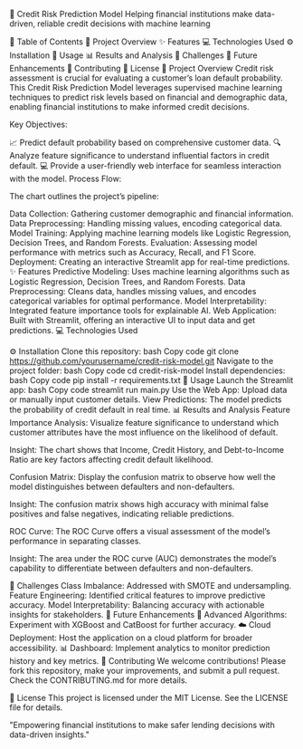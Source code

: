 🏦 Credit Risk Prediction Model
Helping financial institutions make data-driven, reliable credit decisions with machine learning

📌 Table of Contents
📘 Project Overview
✨ Features
💻 Technologies Used
⚙️ Installation
🚀 Usage
📊 Results and Analysis
🚧 Challenges
🔮 Future Enhancements
🤝 Contributing
📜 License
📘 Project Overview
Credit risk assessment is crucial for evaluating a customer’s loan default probability. This Credit Risk Prediction Model leverages supervised machine learning techniques to predict risk levels based on financial and demographic data, enabling financial institutions to make informed credit decisions.

Key Objectives:

📈 Predict default probability based on comprehensive customer data.
🔍 Analyze feature significance to understand influential factors in credit default.
💻 Provide a user-friendly web interface for seamless interaction with the model.
Process Flow:

The chart outlines the project’s pipeline:

Data Collection: Gathering customer demographic and financial information.
Data Preprocessing: Handling missing values, encoding categorical data.
Model Training: Applying machine learning models like Logistic Regression, Decision Trees, and Random Forests.
Evaluation: Assessing model performance with metrics such as Accuracy, Recall, and F1 Score.
Deployment: Creating an interactive Streamlit app for real-time predictions.
✨ Features
Predictive Modeling: Uses machine learning algorithms such as Logistic Regression, Decision Trees, and Random Forests.
Data Preprocessing: Cleans data, handles missing values, and encodes categorical variables for optimal performance.
Model Interpretability: Integrated feature importance tools for explainable AI.
Web Application: Built with Streamlit, offering an interactive UI to input data and get predictions.
💻 Technologies Used

⚙️ Installation
Clone this repository:
bash
Copy code
git clone https://github.com/yourusername/credit-risk-model.git
Navigate to the project folder:
bash
Copy code
cd credit-risk-model
Install dependencies:
bash
Copy code
pip install -r requirements.txt
🚀 Usage
Launch the Streamlit app:
bash
Copy code
streamlit run main.py
Use the Web App: Upload data or manually input customer details.
View Predictions: The model predicts the probability of credit default in real time.
📊 Results and Analysis
Feature Importance Analysis: Visualize feature significance to understand which customer attributes have the most influence on the likelihood of default.


Insight: The chart shows that Income, Credit History, and Debt-to-Income Ratio are key factors affecting credit default likelihood.

Confusion Matrix: Display the confusion matrix to observe how well the model distinguishes between defaulters and non-defaulters.


Insight: The confusion matrix shows high accuracy with minimal false positives and false negatives, indicating reliable predictions.

ROC Curve: The ROC Curve offers a visual assessment of the model’s performance in separating classes.


Insight: The area under the ROC curve (AUC) demonstrates the model’s capability to differentiate between defaulters and non-defaulters.

🚧 Challenges
Class Imbalance: Addressed with SMOTE and undersampling.
Feature Engineering: Identified critical features to improve predictive accuracy.
Model Interpretability: Balancing accuracy with actionable insights for stakeholders.
🔮 Future Enhancements
🧠 Advanced Algorithms: Experiment with XGBoost and CatBoost for further accuracy.
☁️ Cloud Deployment: Host the application on a cloud platform for broader accessibility.
📊 Dashboard: Implement analytics to monitor prediction history and key metrics.
🤝 Contributing
We welcome contributions! Please fork this repository, make your improvements, and submit a pull request. Check the CONTRIBUTING.md for more details.

📜 License
This project is licensed under the MIT License. See the LICENSE file for details.

"Empowering financial institutions to make safer lending decisions with data-driven insights."
